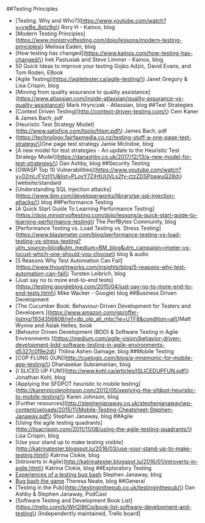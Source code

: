 ##Testing Principles
- [Testing. Why and Who?](https://www.youtube.com/watch?v=ywBg_8ptz8g\) Rory H - Kainos, blog
- [Modern Testing Principles](https://www.ministryoftesting.com/dojo/lessons/modern-testing-principles\) Melissa Eaden, blog
- [How testing has changed](https://www.kainos.com/how-testing-has-changed/\) Irek Pastusiak and Steve Limmer - Kainos, blog
- 50 Quick Ideas to improve your testing Gojko Adzic, David Evans, and Tom Roden, EBook
- [Agile Testing](https://agiletester.ca/agile-testing/\) Janet Gregory & Lisa Crispin, blog
- [Moving from quality assurance to quality assistance](https://www.atlassian.com/inside-atlassian/quality-assurance-vs-quality-assistance\) Mark Hrynczak - Atlassian, blog
##Test Strategies
- [Context Driven Testing](http://context-driven-testing.com/\) Cem Kaner & James Bach, pdf
- [Heuristic Test Strategy Model](http://www.satisfice.com/tools/htsm.pdf\) James Bach, pdf
- (https://technology.fairfaxmedia.co.nz/testing-stuff-a-one-page-test-strategy/\)One page test strategy Jamie McIndoe, blog
- [A new model for test strategies - An update to the Heuristic Test Strategy Model](https://danashby.co.uk/2017/12/13/a-new-model-for-test-strategies/\) Dan Ashby, blog
##Security Testing
- [OWASP Top 10 Vulnerabilities](https://www.youtube.com/watch?v=02mLrFVzIYU&list=PLoyY7ZjHtUUVLs2fy-ctzZDSPpawuQ28d\)  [website/standard
- [Understanding SQL injection attacks](https://www.ibm.com/developerworks/library/se-sql-injection-attacks/\) blog
##Performance Testing
- [A Quick Start Guide To Learning Performance Testing](https://dojo.ministryoftesting.com/dojo/lessons/a-quick-start-guide-to-learning-performance-testing\) The PerfBytes Community, blog
- [Performance Testing vs. Load Testing vs. Stress Testing](https://www.blazemeter.com/blog/performance-testing-vs-load-testing-vs-stress-testing?utm_source=blog&utm_medium=BM_blog&utm_campaign=jmeter-vs-locust-which-one-should-you-choose\) blog & audio
- [5 Reasons Why Test Automation Can Fail](https://www.thoughtworks.com/insights/blog/5-reasons-why-test-automation-can-fail\) Torsten Leibrich, blog
- [Just say no to more end-to-end tests](https://testing.googleblog.com/2015/04/just-say-no-to-more-end-to-end-tests.html\) Mike Wacker - Google) blog
##Business Driven Development
- [The Cucumber Book: Behaviour-Driven Development for Testers and Developers ](https://www.amazon.com/gp/offer-listing/1934356808/ref=dp_olp_all_mbc?ie=UTF8&condition=all\)Matt Wynne and Aslak Helles, book
- [Behavior Driven Development (BDD) & Software Testing in Agile Environments  ](https://medium.com/agile-vision/behavior-driven-development-bdd-software-testing-in-agile-environments-d5327c0f9e2d\) Thilina Ashen Gamage, blog
##Mobile Testing
- [COP FLUNG GUN](http://cuelogic.com/blog/a-mnemonic-for-mobile-app-testing/\) Dhanasekar Subramanian, blog
- [I SLICED UP FUN!](http://www.kohl.ca/articles/ISLICEDUPFUN.pdf\) Jonathan Kohl, blog
- [Applying the SFDPOT heuristic to mobile testing](http://karennicolejohnson.com/2012/05/applying-the-sfdpot-heuristic-to-mobile-testing/\) Karen Johnson, blog
- [Further resources](http://stephenjanaway.co.uk/stephenjanaway/wp-content/uploads/2015/11/Mobile-Testing-Cheatsheet-Stephen-Janaway.pdf\) Stephen Janaway, blog
##Agile
- [Using the agile testing quadrants](http://lisacrispin.com/2011/11/08/using-the-agile-testing-quadrants/\) Lisa Crispin, blog
- [Use your stand up to make testing visible](http://katrinatester.blogspot.lu/2016/03/use-your-stand-up-to-make-testing.html\) Katrina Clokie, blog
- [Introverts in Agile](http://katrinatester.blogspot.lu/2016/01/introverts-in-agile.html\) Katrina Clokie, blog
##Exploratory Testing
- [Experiences of a testing bug bash](http://stephenjanaway.co.uk/stephenjanaway/experiences/experiences-testing-bug-bash/) Stephen Janaway, blog
- [Bug bash the game](http://rea.tech/bug-bash-the-game/) Theresa Neate, blog
##General
- [Testing in the Pub](http://testinginthepub.co.uk/testinginthepub/\) Dan Ashby & Stephen Janaway, PodCast 
- [Software Testing and Development Book List](https://trello.com/b/WH2l8tCq/book-list-software-development-and-testing\)  (Independently maintained, Trello board]
